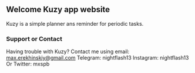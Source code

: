 ## Welcome Kuzy app website

Kuzy is a simple planner ans reminder for periodic tasks.


### Support or Contact

Having trouble with Kuzy?
Contact me using email: max.erekhinskiy@gmail.com
Telegram: nightflash13
Instagram: nightflash13
Or Twitter: mxspb
